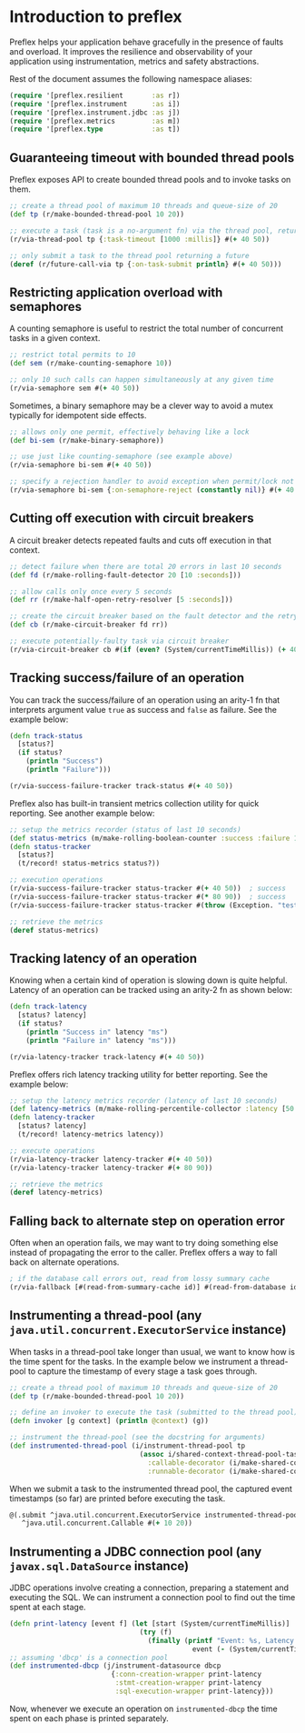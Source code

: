 # Introduction to preflex

<!---
TODO: write [great documentation](http://jacobian.org/writing/what-to-write/)
-->

Preflex helps your application behave gracefully in the presence of faults and overload. It improves the resilience
and observability of your application using instrumentation, metrics and safety abstractions.

Rest of the document assumes the following namespace aliases:

```clojure
(require '[preflex.resilient       :as r])
(require '[preflex.instrument      :as i])
(require '[preflex.instrument.jdbc :as j])
(require '[preflex.metrics         :as m])
(require '[preflex.type            :as t])
```


## Guaranteeing timeout with bounded thread pools

Preflex exposes API to create bounded thread pools and to invoke tasks on them.

```clojure
;; create a thread pool of maximum 10 threads and queue-size of 20
(def tp (r/make-bounded-thread-pool 10 20))

;; execute a task (task is a no-argument fn) via the thread pool, returning task result
(r/via-thread-pool tp {:task-timeout [1000 :millis]} #(+ 40 50))

;; only submit a task to the thread pool returning a future
(deref (r/future-call-via tp {:on-task-submit println} #(+ 40 50)))
```


## Restricting application overload with semaphores

A counting semaphore is useful to restrict the total number of concurrent tasks in a given context.

```clojure
;; restrict total permits to 10
(def sem (r/make-counting-semaphore 10))

;; only 10 such calls can happen simultaneously at any given time
(r/via-semaphore sem #(+ 40 50))
```

Sometimes, a binary semaphore may be a clever way to avoid a mutex typically for idempotent side effects.

```clojure
;; allows only one permit, effectively behaving like a lock
(def bi-sem (r/make-binary-semaphore))

;; use just like counting-semaphore (see example above)
(r/via-semaphore bi-sem #(+ 40 50))

;; specify a rejection handler to avoid exception when permit/lock not acquired
(r/via-semaphore bi-sem {:on-semaphore-reject (constantly nil)} #(+ 40 50))
```


## Cutting off execution with circuit breakers

A circuit breaker detects repeated faults and cuts off execution in that context.

```clojure
;; detect failure when there are total 20 errors in last 10 seconds
(def fd (r/make-rolling-fault-detector 20 [10 :seconds]))

;; allow calls only once every 5 seconds
(def rr (r/make-half-open-retry-resolver [5 :seconds]))

;; create the circuit breaker based on the fault detector and the retry resolver
(def cb (r/make-circuit-breaker fd rr))

;; execute potentially-faulty task via circuit breaker
(r/via-circuit-breaker cb #(if (even? (System/currentTimeMillis)) (+ 40 50) (throw (Exception. "test"))))
```


## Tracking success/failure of an operation

You can track the success/failure of an operation using an arity-1 fn that interprets argument value `true` as success
and `false` as failure. See the example below:

```clojure
(defn track-status
  [status?]
  (if status?
    (println "Success")
    (println "Failure")))

(r/via-success-failure-tracker track-status #(+ 40 50))
```

Preflex also has built-in transient metrics collection utility for quick reporting. See another example below:

```clojure
;; setup the metrics recorder (status of last 10 seconds)
(def status-metrics (m/make-rolling-boolean-counter :success :failure 10))
(defn status-tracker
  [status?]
  (t/record! status-metrics status?))

;; execution operations
(r/via-success-failure-tracker status-tracker #(+ 40 50))  ; success
(r/via-success-failure-tracker status-tracker #(* 80 90))  ; success
(r/via-success-failure-tracker status-tracker #(throw (Exception. "test")))  ; failure

;; retrieve the metrics
(deref status-metrics)
```


## Tracking latency of an operation

Knowing when a certain kind of operation is slowing down is quite helpful. Latency of an operation can be tracked
using an arity-2 fn as shown below:

```clojure
(defn track-latency
  [status? latency]
  (if status?
    (println "Success in" latency "ms")
    (println "Failure in" latency "ms")))

(r/via-latency-tracker track-latency #(+ 40 50))
```

Preflex offers rich latency tracking utility for better reporting. See the example below:

```clojure
;; setup the latency metrics recorder (latency of last 10 seconds)
(def latency-metrics (m/make-rolling-percentile-collector :latency [50 90 95 99 99.5] 10))
(defn latency-tracker
  [status? latency]
  (t/record! latency-metrics latency))

;; execute operations
(r/via-latency-tracker latency-tracker #(+ 40 50))
(r/via-latency-tracker latency-tracker #(+ 80 90))

;; retrieve the metrics
(deref latency-metrics)
```


## Falling back to alternate step on operation error

Often when an operation fails, we may want to try doing something else instead of propagating the error to the caller.
Preflex offers a way to fall back on alternate operations.

```clojure
; if the database call errors out, read from lossy summary cache
(r/via-fallback [#(read-from-summary-cache id)] #(read-from-database id))
```


## Instrumenting a thread-pool (any `java.util.concurrent.ExecutorService` instance)

When tasks in a thread-pool take longer than usual, we want to know how is the time spent for the tasks. In the example
below we instrument a thread-pool to capture the timestamp of every stage a task goes through.

```clojure
;; create a thread pool of maximum 10 threads and queue-size of 20
(def tp (r/make-bounded-thread-pool 10 20))

;; define an invoker to execute the task (submitted to the thread pool) as a no-arg fn
(defn invoker [g context] (println @context) (g))

;; instrument the thread-pool (see the docstring for arguments)
(def instrumented-thread-pool (i/instrument-thread-pool tp
                                (assoc i/shared-context-thread-pool-task-wrappers-millis
                                  :callable-decorator (i/make-shared-context-callable-decorator invoker)
                                  :runnable-decorator (i/make-shared-context-runnable-decorator invoker))))
```

When we submit a task to the instrumented thread pool, the captured event timestamps (so far) are printed before
executing the task.

```clojure
@(.submit ^java.util.concurrent.ExecutorService instrumented-thread-pool
   ^java.util.concurrent.Callable #(+ 10 20))
```


## Instrumenting a JDBC connection pool (any `javax.sql.DataSource` instance)

JDBC operations involve creating a connection, preparing a statement and executing the SQL. We can instrument a
connection pool to find out the time spent at each stage.

```clojure
(defn print-latency [event f] (let [start (System/currentTimeMillis)]
                                (try (f)
                                  (finally (printf "Event: %s, Latency: %d millis"
                                             event (- (System/currentTimeMillis) start))))))
;; assuming 'dbcp' is a connection pool
(def instrumented-dbcp (j/instrument-datasource dbcp
                         {:conn-creation-wrapper print-latency
                          :stmt-creation-wrapper print-latency
                          :sql-execution-wrapper print-latency}))
```

Now, whenever we execute an operation on `instrumented-dbcp` the time spent on each phase is printed separately.
